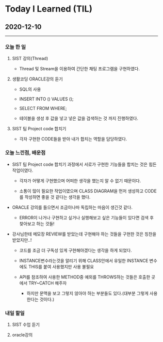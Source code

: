 Today I Learned (TIL)
===

## 2020-12-10

---

### 오늘 한 일


1. SIST 강의(Thread)

    * Thread 및 Stream을 이용하여 간단한 채팅 프로그램을 구현하였다.

2. 생활코딩 ORACLE강의 듣기

    * SQL의 사용

    * INSERT INTO () VALUES ();

    * SELECT FROM WHERE;

    * 테이블을 생성 후 값을 넣고 넣은 값을 검색하는 것 까지 진행하였다.

3. SIST 팀 Project code 합치기

    * 각자 구현한 CODE들을 받아 내가 합치는 역할을 담당하였다.
   
### 오늘 느낀점, 배운점

* SIST 팀 Project code 합치기 과정에서 서로가 구현한 기능들을 합치는 것은 힘든 작업이였다.

    * 각자가 어떻게 구현했으며 어떠한 생각을 했는지 알 수 없기 때문이다.

    * 소통이 많이 필요한 작업이였으며 CLASS DIAGRAM을 먼저 생성하고 CODE를 작성하면 좋을 것 같다는 생각을 했다.

* ORACLE 강의를 들으면서 조금이나마 독립하는 마음이 생긴것 같다.

    * ERROR이 나거나 구현하고 싶거나 실행해보고 싶은 기능들이 있다면 검색 후 찾아보고 하는 것들!

* 강사님한테 메모장 REVIEW를 받았는데 구현해야 하는 것들을 구현한 것은 칭찬을 받았지만..!

    * 코드를 조금 더 구독성 있게 구현해야겠다는 생각을 하게 되었다.

    * INSTANCE변수라는것을 알리기 위해 CLASS안에서 유일한 INSTANCE 변수에도 THIS를 붙여 사용했지만 사용 불필요

    * API를 참조하여 사용한 METHOD중 예외를 THROWS하는 것들은 호출한 곳에서 TRY~CATCH 해주자

        * 하지만 문맥을 보고 그렇지 않아야 하는 부분들도 있다.(대부분 그렇게 사용한다는 것이다.)

### 내일 할일 

1. SIST 수업 듣기

2. oracle강의

